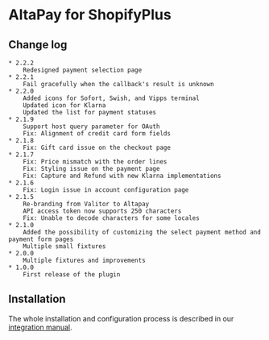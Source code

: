 # AltaPay for ShopifyPlus

## Change log

    * 2.2.2
        Redesigned payment selection page
    * 2.2.1
        Fail gracefully when the callback's result is unknown
    * 2.2.0
        Added icons for Sofort, Swish, and Vipps terminal
        Updated icon for Klarna
        Updated the list for payment statuses
    * 2.1.9
        Support host query parameter for OAuth
        Fix: Alignment of credit card form fields
    * 2.1.8
        Fix: Gift card issue on the checkout page
    * 2.1.7
        Fix: Price mismatch with the order lines
        Fix: Styling issue on the payment page
        Fix: Capture and Refund with new Klarna implementations
    * 2.1.6
        Fix: Login issue in account configuration page
    * 2.1.5
        Re-branding from Valitor to Altapay
        API access token now supports 250 characters
        Fix: Unable to decode characters for some locales
    * 2.1.0
        Added the possibility of customizing the select payment method and payment form pages
        Multiple small fixtures
    * 2.0.0
        Multiple fixtures and improvements
    * 1.0.0
        First release of the plugin 

## Installation

The whole installation and configuration process is described in our [integration manual](https://documentation.altapay.com/Content/Plugins/Shopify/1%20Shopify%20Overview.htm).
